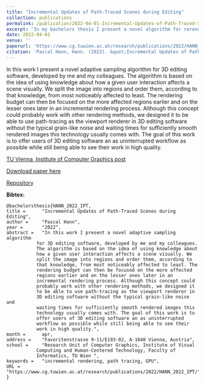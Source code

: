 ```yaml
---
title: "Incremental Updates of Path-Traced Scenes during Editing"
collection: publications
permalink: /publication/2022-04-01-Incremental-Updates-of-Path-Traced-Scenes-during-Editing
excerpt: 'In my bachelors thesis I present a novel algorithm for rerendering 3D scenes after it was changed by a user interaction.'
date: 2022-04-01
venue: ''
paperurl: 'https://www.cg.tuwien.ac.at/research/publications/2022/HANN_2022_IPT/HANN_2022_IPT-thesis.pdf'
citation: 'Pascal Hann, Hann. (2022). &quot;Incremental Updates of Path-Traced Scenes during Editing.&quot;'
---
```

In this work I present a novel adaptive sampling algorithm for 3D editing software, developed by me and my colleagues. The algorithm is based on the idea of using knowledge about how a given user interaction affects a scene visually. We split the image into regions and order them, according to that knowledge, from most noticeably affected to least. The rendering budget can then be focused on the more affected regions earlier and on the lesser ones later in an incremental rendering process. Although this concept could probably work with other rendering methods, we designed it to be able to use path-tracing as the viewport renderer in 3D editing software without the typical grain-like noise and waiting times for sufficiently smooth rendered images this technology usually comes with. The goal of this work is to offer users of 3D editing software an as uninterrupted workflow as possible while still being able to see their work in high quality.

[TU Vienna, Institute of Computer Graphics post](https://www.cg.tuwien.ac.at/research/publications/2022/HANN_2022_IPT/)

[Download paper here](https://www.cg.tuwien.ac.at/research/publications/2022/HANN_2022_IPT/HANN_2022_IPT-thesis.pdf)

[Repository](https://github.com/PascalHann/BA_Falcor_2021)

**Bibtex:**

    @bachelorsthesis{HANN_2022_IPT,
    title =      "Incremental Updates of Path-Traced Scenes during Editing",
    author =     "Pascal Hann",
    year =       "2022",
    abstract =   "In this work I present a novel adaptive sampling algorithm
               for 3D editing software, developed by me and my colleagues.
               The algorithm is based on the idea of using knowledge about
               how a given user interaction affects a scene visually. We
               split the image into regions and order them, according to
               that knowledge, from most noticeably affected to least. The
               rendering budget can then be focused on the more affected
               regions earlier and on the lesser ones later in an
               incremental rendering process. Although this concept could
               probably work with other rendering methods, we designed it
               to be able to use path-tracing as the viewport renderer in
               3D editing software without the typical grain-like noise and
               waiting times for sufficiently smooth rendered images this
               technology usually comes with. The goal of this work is to
               offer users of 3D editing software an as uninterrupted
               workflow as possible while still being able to see their
               work in high quality.",
    month =      apr,
    address =    "Favoritenstrasse 9-11/E193-02, A-1040 Vienna, Austria",
    school =     "Research Unit of Computer Graphics, Institute of Visual
               Computing and Human-Centered Technology, Faculty of
               Informatics, TU Wien ",
    keywords =   "incremental rendering, path tracing, GPU",
    URL =        "https://www.cg.tuwien.ac.at/research/publications/2022/HANN_2022_IPT/",
    }